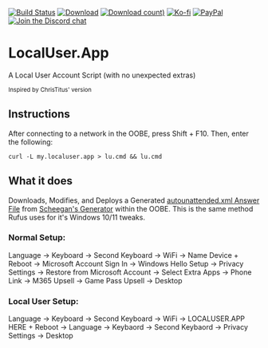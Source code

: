 [![Build Status](https://img.shields.io/github/actions/workflow/status/rcmaehl/WhyNotWin11/wnw11.yml?branch=main)](https://github.com/rcmaehl/WhyNotWin11/actions?query=workflow%3AWNW11)
[![Download](https://img.shields.io/github/v/release/rcmaehl/localuser.app)](https://github.com/rcmaehl/LocalUser.App/releases/latest/)
[![Download count)](https://img.shields.io/github/downloads/rcmaehl/localuser.app/total?label=Downloads)](https://github.com/rcmaehl/LocalUser.App/releases/latest/)
[![Ko-fi](https://img.shields.io/badge/Support%20me%20on-Ko--fi-FF5E5B.svg?logo=ko-fi)](https://ko-fi.com/rcmaehl)
[![PayPal](https://img.shields.io/badge/Donate%20on-PayPal-00457C.svg?logo=paypal)](https://www.paypal.com/donate/?hosted_button_id=YL5HFNEJAAMTL)
[![Join the Discord chat](https://img.shields.io/badge/Discord-chat-7289da.svg?&logo=discord)](https://discord.gg/uBnBcBx)


# LocalUser.App
A Local User Account Script (with no unexpected extras)

<sup>Inspired by ChrisTitus' version</sup>

## Instructions

After connecting to a network in the OOBE, press Shift + F10. Then, enter the following:

```batch
curl -L my.localuser.app > lu.cmd && lu.cmd
```

## What it does

Downloads, Modifies, and Deploys a Generated [autounattended.xml Answer File](https://learn.microsoft.com/en-us/windows-hardware/manufacture/desktop/update-windows-settings-and-scripts-create-your-own-answer-file-sxs?view=windows-11) from [Scheegan's Generator](https://schneegans.de/windows/unattend-generator/) within the OOBE. This is the same method Rufus uses for it's Windows 10/11 tweaks.

### Normal Setup:
Language -> Keyboard -> Second Keyboard -> WiFi -> Name Device + Reboot -> Microsoft Account Sign In -> Windows Hello Setup -> Privacy Settings -> Restore from Microsoft Account -> Select Extra Apps -> Phone Link -> M365 Upsell -> Game Pass Upsell -> Desktop

### Local User Setup:
Language -> Keyboard -> Second Keyboard -> WiFi -> LOCALUSER.APP HERE + Reboot -> Language -> Keybaord -> Second Keybaord -> Privacy Settings -> Desktop

